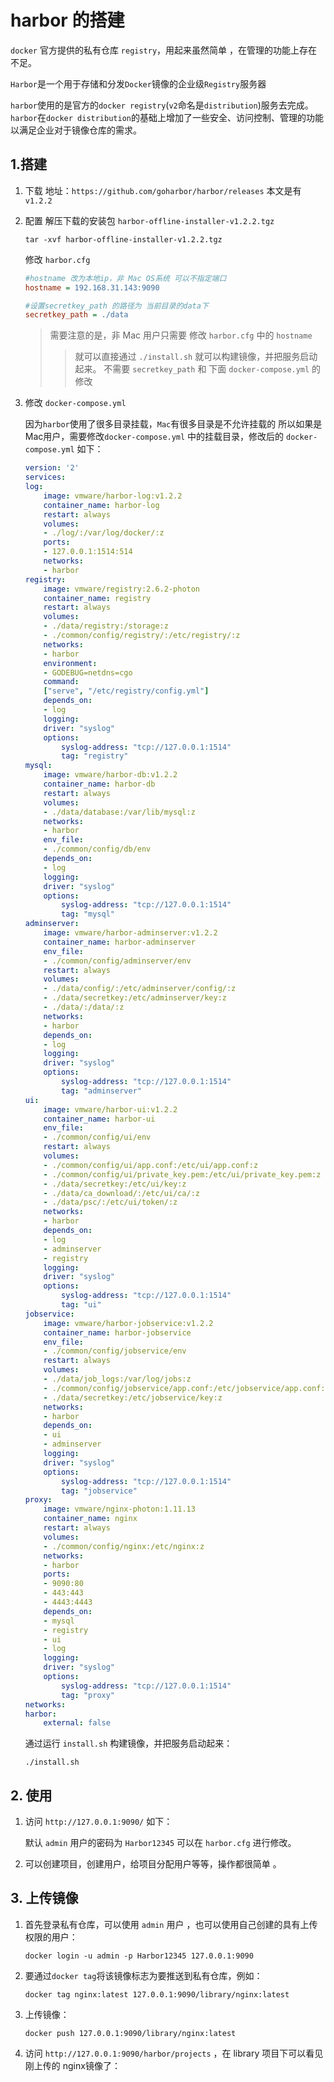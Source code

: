 # harbor 的搭建

`docker` 官方提供的私有仓库 `registry`，用起来虽然简单 ，在管理的功能上存在不足。 

`Harbor`是一个用于存储和分发`Docker`镜像的企业级`Registry`服务器

`harbor`使用的是官方的`docker registry`(`v2`命名是`distribution`)服务去完成。
`harbor`在`docker distribution`的基础上增加了一些安全、访问控制、管理的功能以满足企业对于镜像仓库的需求。

## 1.搭建

1. 下载
    地址：`https://github.com/goharbor/harbor/releases`
    本文是有 `v1.2.2`

2. 配置
    解压下载的安装包 `harbor-offline-installer-v1.2.2.tgz`

    `tar -xvf harbor-offline-installer-v1.2.2.tgz`

    修改 `harbor.cfg`

    ```cfg
    #hostname 改为本地ip，非 Mac OS系统 可以不指定端口
    hostname = 192.168.31.143:9090

    #设置secretkey_path 的路径为 当前目录的data下
    secretkey_path = ./data
    ```

    > 需要注意的是，非 Mac 用户只需要 修改 `harbor.cfg` 中的 `hostname` 
    > > 就可以直接通过 `./install.sh` 就可以构建镜像，并把服务启动起来。
    > > 不需要 `secretkey_path` 和 下面 `docker-compose.yml` 的修改

3. 修改 `docker-compose.yml`

    因为`harbor`使用了很多目录挂载，`Mac`有很多目录是不允许挂载的
    所以如果是Mac用户，需要修改`docker-compose.yml` 中的挂载目录，修改后的 `docker-compose.yml` 如下：

    ```yml
    version: '2'
    services:
    log:
        image: vmware/harbor-log:v1.2.2
        container_name: harbor-log 
        restart: always
        volumes:
        - ./log/:/var/log/docker/:z
        ports:
        - 127.0.0.1:1514:514
        networks:
        - harbor
    registry:
        image: vmware/registry:2.6.2-photon
        container_name: registry
        restart: always
        volumes:
        - ./data/registry:/storage:z
        - ./common/config/registry/:/etc/registry/:z
        networks:
        - harbor
        environment:
        - GODEBUG=netdns=cgo
        command:
        ["serve", "/etc/registry/config.yml"]
        depends_on:
        - log
        logging:
        driver: "syslog"
        options:  
            syslog-address: "tcp://127.0.0.1:1514"
            tag: "registry"
    mysql:
        image: vmware/harbor-db:v1.2.2
        container_name: harbor-db
        restart: always
        volumes:
        - ./data/database:/var/lib/mysql:z
        networks:
        - harbor
        env_file:
        - ./common/config/db/env
        depends_on:
        - log
        logging:
        driver: "syslog"
        options:  
            syslog-address: "tcp://127.0.0.1:1514"
            tag: "mysql"
    adminserver:
        image: vmware/harbor-adminserver:v1.2.2
        container_name: harbor-adminserver
        env_file:
        - ./common/config/adminserver/env
        restart: always
        volumes:
        - ./data/config/:/etc/adminserver/config/:z
        - ./data/secretkey:/etc/adminserver/key:z
        - ./data/:/data/:z
        networks:
        - harbor
        depends_on:
        - log
        logging:
        driver: "syslog"
        options:  
            syslog-address: "tcp://127.0.0.1:1514"
            tag: "adminserver"
    ui:
        image: vmware/harbor-ui:v1.2.2
        container_name: harbor-ui
        env_file:
        - ./common/config/ui/env
        restart: always
        volumes:
        - ./common/config/ui/app.conf:/etc/ui/app.conf:z
        - ./common/config/ui/private_key.pem:/etc/ui/private_key.pem:z
        - ./data/secretkey:/etc/ui/key:z
        - ./data/ca_download/:/etc/ui/ca/:z
        - ./data/psc/:/etc/ui/token/:z
        networks:
        - harbor
        depends_on:
        - log
        - adminserver
        - registry
        logging:
        driver: "syslog"
        options:  
            syslog-address: "tcp://127.0.0.1:1514"
            tag: "ui"
    jobservice:
        image: vmware/harbor-jobservice:v1.2.2
        container_name: harbor-jobservice
        env_file:
        - ./common/config/jobservice/env
        restart: always
        volumes:
        - ./data/job_logs:/var/log/jobs:z
        - ./common/config/jobservice/app.conf:/etc/jobservice/app.conf:z
        - ./data/secretkey:/etc/jobservice/key:z
        networks:
        - harbor
        depends_on:
        - ui
        - adminserver
        logging:
        driver: "syslog"
        options:  
            syslog-address: "tcp://127.0.0.1:1514"
            tag: "jobservice"
    proxy:
        image: vmware/nginx-photon:1.11.13
        container_name: nginx
        restart: always
        volumes:
        - ./common/config/nginx:/etc/nginx:z
        networks:
        - harbor
        ports:
        - 9090:80
        - 443:443
        - 4443:4443
        depends_on:
        - mysql
        - registry
        - ui
        - log
        logging:
        driver: "syslog"
        options:  
            syslog-address: "tcp://127.0.0.1:1514"
            tag: "proxy"
    networks:
    harbor:
        external: false
    ```

    通过运行 `install.sh` 构建镜像，并把服务启动起来：

    `./install.sh`
## 2. 使用

1. 访问 `http://127.0.0.1:9090/` 如下：


    默认 `admin` 用户的密码为 `Harbor12345` 
    可以在 `harbor.cfg` 进行修改。


2. 可以创建项目，创建用户，给项目分配用户等等，操作都很简单 。

## 3. 上传镜像

1. 首先登录私有仓库，可以使用 `admin` 用户 ，也可以使用自己创建的具有上传权限的用户：

    `docker login -u admin -p Harbor12345 127.0.0.1:9090`

2. 要通过`docker tag`将该镜像标志为要推送到私有仓库，例如：

    `docker tag nginx:latest 127.0.0.1:9090/library/nginx:latest`

3. 上传镜像：

    `docker push 127.0.0.1:9090/library/nginx:latest`

4. 访问 `http://127.0.0.1:9090/harbor/projects` ，在 library 项目下可以看见刚上传的 nginx镜像了：
